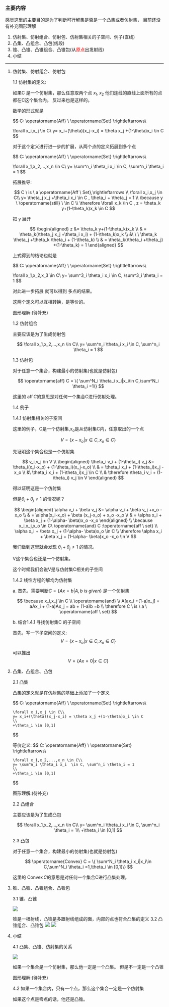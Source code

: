 <!--
 * @Author: Liu Weilong
 * @Date: 2021-05-29 13:27:55
 * @LastEditors: Liu Weilong
 * @LastEditTime: 2021-05-30 09:39:00
 * @Description: 
-->
### 主要内容

感觉这里的主要目的是为了判断可行解集是否是一个凸集或者仿射集，
目前还没有补充图形理解

1. 仿射集、仿射组合、仿射包、仿射集相关的子空间、例子(直线)
2. 凸集、凸组合、凸包(线段)
3. 锥、凸锥、凸锥组合、凸锥包(从<font color ="Red">原点</font>出发射线)
4. 小结

-----
1. 仿射集、仿射组合、仿射包
   
   1.1 仿射集的定义: 

   如果C 是一个仿射集，那么任意取两个点 $x_1,x_2$ 他们连线的直线上面所有的点都在C这个集合内。
   反过来也是这样的。
   
   数学的形式就是

   $$
    C: \operatorname{Aff} \ \operatorname{Set} \rightleftarrows\\

    \forall x_i,x_j \in C\\
    y= x_i+(\theta)(x_j-x_i) = \theta x_j +(1-\theta)x_i \in C
   $$

   对于这个定义进行进一步的扩展，从两个点的定义拓展到多个点

   $$
    C: \operatorname{Aff} \ \operatorname{Set} \rightleftarrows\\

    \forall x_1,x_2,...,x_n \in C\\
    y= \sum^n_i \theta_i x_i  \in C, \sum^n_i \theta_i = 1
   $$

   拓展推导:

   $$
    C \ is  \ a \operatorname{Aff \ Set},\rightleftarrows
    \\
    \forall x_i,x_j \in C\\
    y=  \theta_j x_j +\theta_i x_i \in C , \theta_i + \theta_j = 1
    \\ 
    \because y \  \operatorname{still} \  \in C \\
    \therefore \forall x_k \in C , z = \theta_k y+(1-\theta_k)x_k \in C
   $$

   把 y 展开

   $$
   \begin{aligned}
        z &= \theta_k y+(1-\theta_k)x_k 
    \\
    & = \theta_k(\theta_j x_j +\theta_i x_i) + (1-\theta_k)x_k 
    \\
    &\ \ \  \theta_k \theta_j +\theta_k \theta_i + (1-\theta_k)
    \\
    & = \theta_k(\theta_i +\theta_j) +(1-\theta_k) = 1
   \end{aligned}
   $$

   上式得到的结论也就是

    $$
    C: \operatorname{Aff} \ \operatorname{Set} \rightleftarrows\\

    \forall x_1,x_2,x_3 \in C\\
    y= \sum^3_i \theta_i x_i  \in C, \sum^3_i \theta_i = 1
    $$

    对此进一步拓展 就可以得到 多点的结果。

    这两个定义可以互相转换，是等价的。

    图形理解:(待补充)

    1.2 仿射组合

    主要应该是为了生成仿射包

    $$
    \forall x_1,x_2,...,x_n \in C\\
    y= \sum^n_i \theta_i x_i  \in C, \sum^n_i \theta_i = 1
    $$
    
    1.3 仿射包

    对于任意一个集合，构建最小的仿射集(也就是仿射包)

    $$
    \operatorname{aff} C = \{ \sum^N_i \theta_i x_i|x_i\in C,\sum^N_i \theta_i =1\}
    $$

    这里的 $\operatorname{aff}C$的意思是对任何一个集合C进行仿射处理。

    1.4 例子

    1.4.1 仿射集相关的子空间

    这里的例子，C是一个仿射集,$x_o$是从仿射集C内，任意取出的一个点

    $$
        V = \{x - x_o | x \in C,x_o \in C \}
    $$

    先证明这个集合也是一个仿射集

    $$
        v_i,v_j \in V
        \\
        \begin{aligned}
        \theta_i v_i + (1-\theta_i) v_j 
        &= \theta_i(x_i-x_o) + (1-\theta_i)(x_j-x_o)
        \\ & = \theta_i x_i + (1-\theta_i)x_j -x_o            
        \\
        &\ \theta_i x_i + (1-\theta_i)x_j \in C
        \\
        & \therefore \theta_i v_i + (1-\theta_i) v_j \in V
        \end{aligned}
    $$

    得以证明这是一个仿射集

    但是$\theta_i + \theta_j \not ={ 1}$ 的情况呢？

    $$
    \begin{aligned}
        \alpha v_i + \beta v_j &= \alpha v_i + \beta v_j +x_o -x_o
        \\
        & = \alpha(x_i-x_o) + \beta (x_j-x_o) + x_o -x_o
        \\
        & = \alpha x_i + \beta x_j + (1-\alpha- \beta)x_o -x_o
    \end{aligned}
    \\
    \because x_i,x_j,x_o \in C\  \operatorname{and} C :\operatorname{aff \ set}
    \\
    \alpha x_i + \beta x_j + (1-\alpha- \beta)x_o \in C
    \\
    \therefore \alpha x_i + \beta x_j + (1-\alpha- \beta)x_o -x_o \in V
    $$

    我们做到这里就会发现 $\theta_i+\theta_j\not ={1}$ 的情况。
    
    V这个集合也还是一个仿射集。

    这个时候我们会说V是与仿射集C相关的子空间

    1.4.2 线性方程的解均为仿射集

    a. 首先，需要判断$C = \{Ax=b|A,b \ is \ given \}$ 是一个仿射集

    $$
    \because x_i,x_j \in C
    \\
    \operatorname{and}
    \\
    A[ax_i +(1-a)x_j] = aAx_i + (1-a)Ax_j = ab + (1-a)b =b
    \\
    \therefore C \ is \ a \ \operatorname{aff \ set}
    $$

    b. 结合1.4.1 寻找仿射集C 的子空间

    首先，写一下子空间的定义:
    $$
        V = \{x - x_o | x \in C,x_o \in C \}
    $$

    可以推出
    $$
        V = \{Ax=0 | x\in C \}
    $$

2.  凸集、凸组合、凸包

    2.1 凸集
    
    凸集的定义就是在仿射集的基础上添加了一个定义

    $$
        C: \operatorname{Aff} \ \operatorname{Set} \rightleftarrows\\

        \forall x_i,x_j \in C\\
        y= x_i+(\theta)(x_j-x_i) = \theta x_j +(1-\theta)x_i \in C
        \\
        +\theta_i \in [0,1]
    $$

    等价定义:
    $$
        C: \operatorname{Aff} \ \operatorname{Set} \rightleftarrows\\

        \forall x_1,x_2,...,x_n \in C\\
        y= \sum^n_i \theta_i x_i  \in C, \sum^n_i \theta_i = 1
        \\
        +\theta_i \in [0,1]
    $$

    图形理解:(待补充)

    2.2 凸组合

    主要应该是为了生成凸包

    $$
    \forall x_1,x_2,...,x_n \in C\\
    y= \sum^n_i \theta_i x_i  \in C, \sum^n_i \theta_i = 1\\
    +\theta_i \in [0,1]
    $$

    2.3 凸包

    对于任意一个集合，构建最小的仿射集(也就是仿射包)

    $$
    \operatorname{Convex} C = \{ \sum^N_i \theta_i x_i|x_i\in C,\sum^N_i \theta_i =1,\theta_i \in [0,1]\}
    $$

    这里的 $\operatorname{Convex}C$的意思是对任何一个集合C进行凸集处理。

3. 锥、凸锥、凸锥组合、凸锥包
   
   3.1 锥、凸锥

    ![](./pic/1.png)

   锥是一根射线，凸锥是多跟射线组成的面，内部的点也符合凸集的定义
   3.2 凸锥组合、凸锥包
    ![](./pic/2.png)
    ![](./pic/3.png)

4. 小结
   
   4.1 凸集、凸锥、仿射集的关系   
   
   ![](./pic/4.png)

   如果一个集合是一个仿射集，那么他一定是一个凸集。
   但是不一定是一个凸锥

    图形理解:(待补充)
    
   4.2 如果一个集合内，只有一个点，那么这个集合一定是一个仿射集
        
    如果这个点是零点的话，他还是凸锥。
    